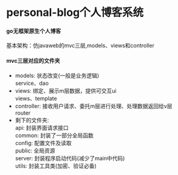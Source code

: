 # personal-blog个人博客系统
#### go无框架原生个人博客
基本架构：仿javaweb的mvc三层,models、views和controller
#### mvc三层对应的文件夹
+ models: 状态改变(一般是业务逻辑)<br>
service、dao
+ views: 绑定、展示m层数据，提供可交互ui<br>
views、template
+ controller: 接收用户请求、委托m层进行处理、处理数据返回给v层<br>
router
+ 剩下的文件夹:<br>
api: 封装界面请求接口<br>
common: 封装了一部分全局函数<br>
config: 配置文件及读取<br>
public: 全局资源<br>
server: 封装程序启动代码(减少了main中代码)<br>
utils: 封装工具类(加密、验证必备)<br>


